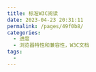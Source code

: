```yaml
---
title: 标准W3C阅读
date: 2023-04-23 20:31:11
permalink: /pages/49f0b8/
categories:
  - 进度
  - 浏览器特性和兼容性，W3C文档
tags:
  - 
---
```

